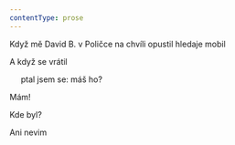 ```yaml
---
contentType: prose
---
```


Když mě David B. v Poličce na chvíli opustil hledaje mobil

A když se vrátil

     ptal jsem se: máš ho?

Mám!

Kde byl?

Ani nevim

